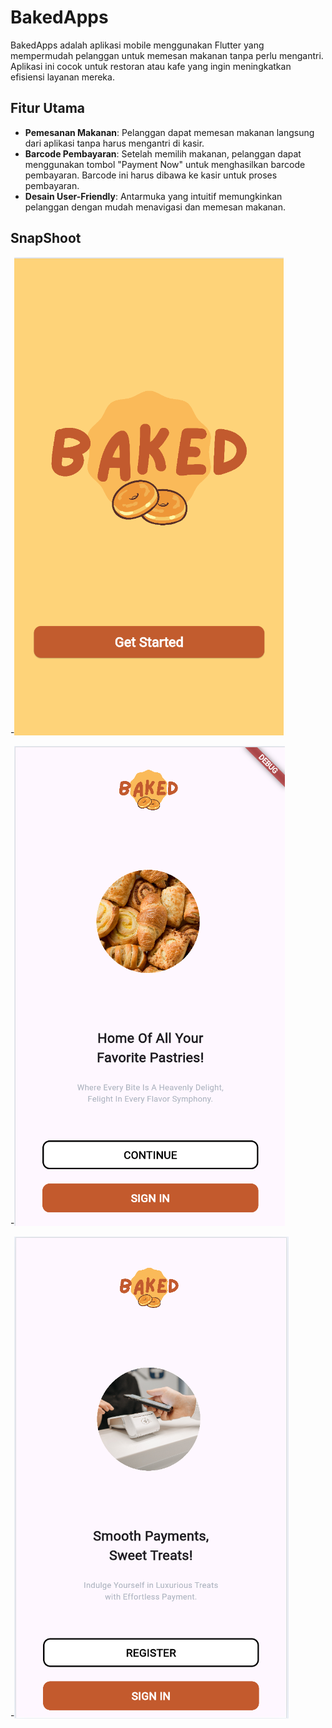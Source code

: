 # BakedApps

BakedApps adalah aplikasi mobile menggunakan Flutter yang mempermudah pelanggan untuk memesan makanan tanpa perlu mengantri.
Aplikasi ini cocok untuk restoran atau kafe yang ingin meningkatkan efisiensi layanan mereka.

## Fitur Utama

- **Pemesanan Makanan**: Pelanggan dapat memesan makanan langsung dari aplikasi tanpa harus mengantri di kasir.
- **Barcode Pembayaran**: Setelah memilih makanan, pelanggan dapat menggunakan tombol "Payment Now" untuk menghasilkan barcode pembayaran. Barcode ini harus dibawa ke kasir untuk proses pembayaran.
- **Desain User-Friendly**: Antarmuka yang intuitif memungkinkan pelanggan dengan mudah menavigasi dan memesan makanan.

## SnapShoot

-![alt text](image.png)

-![alt text](image-1.png)

-![alt text](image-2.png)
